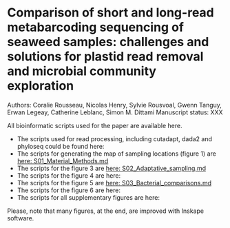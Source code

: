 # Comparison of short and long-read metabarcoding sequencing of seaweed samples: challenges and solutions for plastid read removal and microbial community exploration
Authors: Coralie Rousseau, Nicolas Henry, Sylvie Rousvoal, Gwenn Tanguy, Erwan Legeay, Catherine Leblanc, Simon M. Dittami
Manuscript status: XXX

All bioinformatic scripts used for the paper are available here. 
- The scripts used for read processing, including cutadapt, dada2 and phyloseq could be found here: 
- The scripts for generating the map of sampling locations (figure 1) are [here: S01_Material_Methods.md](https://github.com/rssco/Illumina_ONT_comparisons/blob/main/S01_Material_Methods.md)
- The scripts for the figure 3 are [here: S02_Adaptative_sampling.md](https://github.com/rssco/Illumina_ONT_comparisons/blob/main/S02_Adaptative_sampling.md)  
- The scripts for the figure 4 are here:
- The scripts for the figure 5 are [here: S03_Bacterial_comparisons.md](https://github.com/rssco/Illumina_ONT_comparisons/blob/main/S03_Bacterial_comparisons.md)
- The scripts for the figure 6 are here:
- The scripts for all supplementary figures are here: 

Please, note that many figures, at the end, are improved with Inskape software. 



